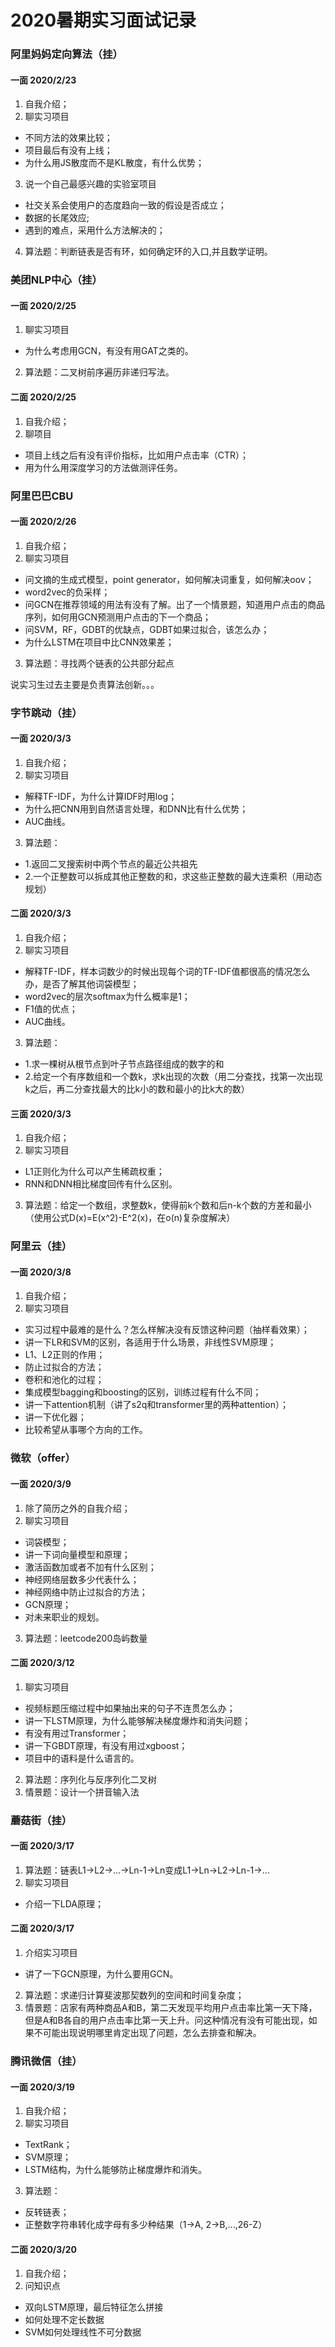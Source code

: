 # 2020暑期实习面试记录

### 阿里妈妈定向算法（挂）
#### 一面 2020/2/23
1. 自我介绍；
2. 聊实习项目
  - 不同方法的效果比较；
  - 项目最后有没有上线；
  - 为什么用JS散度而不是KL散度，有什么优势；
3. 说一个自己最感兴趣的实验室项目
  - 社交关系会使用户的态度趋向一致的假设是否成立；
  - 数据的长尾效应;
  - 遇到的难点，采用什么方法解决的；
4. 算法题：判断链表是否有环，如何确定环的入口,并且数学证明。

### 美团NLP中心（挂）
#### 一面 2020/2/25
1. 聊实习项目
  - 为什么考虑用GCN，有没有用GAT之类的。
2. 算法题：二叉树前序遍历非递归写法。
#### 二面 2020/2/25
1. 自我介绍；
2. 聊项目
  - 项目上线之后有没有评价指标，比如用户点击率（CTR）；
  - 用为什么用深度学习的方法做测评任务。

### 阿里巴巴CBU
#### 一面 2020/2/26
1. 自我介绍；
2. 聊实习项目
  - 问文摘的生成式模型，point generator，如何解决词重复，如何解决oov；
  - word2vec的负采样；
  - 问GCN在推荐领域的用法有没有了解。出了一个情景题，知道用户点击的商品序列，如何用GCN预测用户点击的下一个商品；
  - 问SVM，RF，GDBT的优缺点，GDBT如果过拟合，该怎么办；
  - 为什么LSTM在项目中比CNN效果差；
3. 算法题：寻找两个链表的公共部分起点

说实习生过去主要是负责算法创新。。。

### 字节跳动（挂）
#### 一面 2020/3/3
1. 自我介绍；
2. 聊实习项目
  - 解释TF-IDF，为什么计算IDF时用log；
  - 为什么把CNN用到自然语言处理，和DNN比有什么优势；
  - AUC曲线。
3. 算法题：
  - 1.返回二叉搜索树中两个节点的最近公共祖先
  - 2.一个正整数可以拆成其他正整数的和，求这些正整数的最大连乘积（用动态规划）

#### 二面 2020/3/3
1. 自我介绍；
2. 聊实习项目
  - 解释TF-IDF，样本词数少的时候出现每个词的TF-IDF值都很高的情况怎么办，是否了解其他词袋模型；
  - word2vec的层次softmax为什么概率是1；
  - F1值的优点；
  - AUC曲线。
3. 算法题：
  - 1.求一棵树从根节点到叶子节点路径组成的数字的和
  - 2.给定一个有序数组和一个数k，求k出现的次数（用二分查找，找第一次出现k之后，再二分查找最大的比k小的数和最小的比k大的数）

#### 三面 2020/3/3
1. 自我介绍；
2. 聊实习项目
  - L1正则化为什么可以产生稀疏权重；
  - RNN和DNN相比梯度回传有什么区别。
3. 算法题：给定一个数组，求整数k，使得前k个数和后n-k个数的方差和最小（使用公式D(x)=E(x^2)-E^2(x)，在o(n)复杂度解决）

### 阿里云（挂）
#### 一面 2020/3/8
1. 自我介绍；
2. 聊实习项目
  - 实习过程中最难的是什么？怎么样解决没有反馈这种问题（抽样看效果）；
  - 讲一下LR和SVM的区别，各适用于什么场景，非线性SVM原理；
  - L1、L2正则的作用；
  - 防止过拟合的方法；
  - 卷积和池化的过程；
  - 集成模型bagging和boosting的区别，训练过程有什么不同；
  - 讲一下attention机制（讲了s2q和transformer里的两种attention）；
  - 讲一下优化器；
  - 比较希望从事哪个方向的工作。

### 微软（offer）
#### 一面 2020/3/9
1. 除了简历之外的自我介绍；
2. 聊实习项目
  - 词袋模型；
  - 讲一下词向量模型和原理；
  - 激活函数加或者不加有什么区别；
  - 神经网络层数多少代表什么；
  - 神经网络中防止过拟合的方法；
  - GCN原理；
  - 对未来职业的规划。
3. 算法题：leetcode200岛屿数量

#### 二面 2020/3/12
1. 聊实习项目
  - 视频标题压缩过程中如果抽出来的句子不连贯怎么办；
  - 讲一下LSTM原理，为什么能够解决梯度爆炸和消失问题；
  - 有没有用过Transformer；
  - 讲一下GBDT原理，有没有用过xgboost；
  - 项目中的语料是什么语言的。
2. 算法题：序列化与反序列化二叉树
3. 情景题：设计一个拼音输入法

### 蘑菇街（挂）
#### 一面 2020/3/17
1. 算法题：链表L1->L2->...->Ln-1->Ln变成L1->Ln->L2->Ln-1->...
2. 聊实习项目
  - 介绍一下LDA原理；

#### 二面 2020/3/17
1. 介绍实习项目
  - 讲了一下GCN原理，为什么要用GCN。
2. 算法题：求递归计算斐波那契数列的空间和时间复杂度；
3. 情景题：店家有两种商品A和B，第二天发现平均用户点击率比第一天下降，但是A和B各自的用户点击率比第一天上升。问这种情况有没有可能出现，如果不可能出现说明哪里肯定出现了问题，怎么去排查和解决。

### 腾讯微信（挂）
#### 一面 2020/3/19
1. 自我介绍；
2. 聊实习项目
  - TextRank；
  - SVM原理；
  - LSTM结构，为什么能够防止梯度爆炸和消失。
3. 算法题：
  - 反转链表；
  - 正整数字符串转化成字母有多少种结果（1->A, 2->B,...,26-Z）
#### 二面 2020/3/20
1. 自我介绍；
2. 问知识点
  - 双向LSTM原理，最后特征怎么拼接
  - 如何处理不定长数据
  - SVM如何处理线性不可分数据

